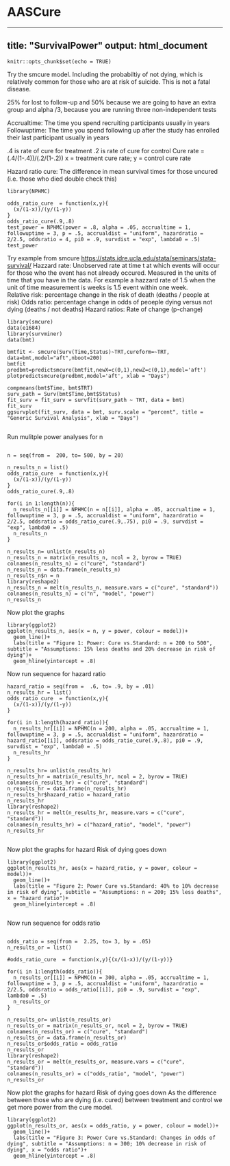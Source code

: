 # AASCure
---
title: "SurvivalPower"
output: html_document
---

```{r setup, include=FALSE}
knitr::opts_chunk$set(echo = TRUE)
```
Try the smcure model.  Including the probabiltiy of not dying, which is relatively common for those who are at risk of suicide.  This is not a fatal disease.  

25% for lost to follow-up and 50% because we are going to have an extra group and alpha /3, because you are running three non-independent tests

Accrualtime: The time you spend recruiting participants usually in years
Followuptime: The time you spend following up after the study has enrolled their last participant usually in years

.4 is rate of cure for treatment .2 is rate of cure for control
Cure rate = (.4/(1-.4))/(.2/(1-.2))
x = treatment cure rate; y = control cure rate

Hazard ratio cure: The difference in mean survival times for those uncured (i.e. those who died double check this) 

```{r}
library(NPHMC)

odds_ratio_cure  = function(x,y){
  (x/(1-x))/(y/(1-y))
}
odds_ratio_cure(.9,.8)
test_power = NPHMC(power = .8, alpha = .05, accrualtime = 1, followuptime = 3, p = .5, accrualdist = "uniform", hazardratio = 2/2.5, oddsratio = 4, pi0 = .9, survdist = "exp", lambda0 = .5)
test_power
```
Try example from smcure
https://stats.idre.ucla.edu/stata/seminars/stata-survival/
Hazzard rate: Unobserved rate at time t at which events will occur for those who the event has not already occured.  Measured in the units of time that you have in the data.  For example a hazzard rate of 1.5 when the unit of time measurement is weeks is 1.5 event within one week.   
Relative risk: percentage change in the risk of death (deaths / people at risk)
Odds ratio: percentage change in odds of peoeple dying versus not dying (deaths / not deaths)
Hazard ratios: Rate of change (p-change)

```{r}
library(smcure)
data(e1684)
library(survminer)
data(bmt)

bmtfit <- smcure(Surv(Time,Status)~TRT,cureform=~TRT,
data=bmt,model="aft",nboot=200)
bmtfit
predbmt=predictsmcure(bmtfit,newX=c(0,1),newZ=c(0,1),model='aft')
plotpredictsmcure(predbmt,model='aft', xlab = "Days")

compmeans(bmt$Time, bmt$TRT)
surv_path = Surv(bmt$Time,bmt$Status)
fit_surv = fit_surv = survfit(surv_path ~ TRT, data = bmt)
fit_surv
ggsurvplot(fit_surv, data = bmt, surv.scale = "percent", title = "Generic Survival Analysis", xlab = "Days")


```
Run mulitple power analyses for n
```{r}

n = seq(from =  200, to= 500, by = 20)

n_results_n = list()
odds_ratio_cure  = function(x,y){
  (x/(1-x))/(y/(1-y))
}
odds_ratio_cure(.9,.8)

for(i in 1:length(n)){
  n_results_n[[i]] = NPHMC(n = n[[i]], alpha = .05, accrualtime = 1, followuptime = 3, p = .5, accrualdist = "uniform", hazardratio = 2/2.5, oddsratio = odds_ratio_cure(.9,.75), pi0 = .9, survdist = "exp", lambda0 = .5)
  n_results_n
}

n_results_n= unlist(n_results_n)
n_results_n = matrix(n_results_n, ncol = 2, byrow = TRUE)
colnames(n_results_n) = c("cure", "standard")
n_results_n = data.frame(n_results_n)
n_results_n$n = n
library(reshape2)
n_results_n = melt(n_results_n, measure.vars = c("cure", "standard"))
colnames(n_results_n) = c("n", "model", "power") 
n_results_n
```
Now plot the graphs
```{r}
library(ggplot2)
ggplot(n_results_n, aes(x = n, y = power, colour = model))+
  geom_line()+
  labs(title = "Figure 1: Power: Cure vs.Standard: n = 200 to 500", subtitle = "Assumptions: 15% less deaths and 20% decrease in risk of dying")+
  geom_hline(yintercept = .8)

```
Now run sequence for hazard ratio
```{r}
hazard_ratio = seq(from =  .6, to= .9, by = .01)
n_results_hr = list()
odds_ratio_cure  = function(x,y){
  (x/(1-x))/(y/(1-y))
}

for(i in 1:length(hazard_ratio)){
  n_results_hr[[i]] = NPHMC(n = 200, alpha = .05, accrualtime = 1, followuptime = 3, p = .5, accrualdist = "uniform", hazardratio = hazard_ratio[[i]], oddsratio = odds_ratio_cure(.9,.8), pi0 = .9, survdist = "exp", lambda0 = .5)
  n_results_hr
}

n_results_hr= unlist(n_results_hr)
n_results_hr = matrix(n_results_hr, ncol = 2, byrow = TRUE)
colnames(n_results_hr) = c("cure", "standard")
n_results_hr = data.frame(n_results_hr)
n_results_hr$hazard_ratio = hazard_ratio
n_results_hr
library(reshape2)
n_results_hr = melt(n_results_hr, measure.vars = c("cure", "standard"))
colnames(n_results_hr) = c("hazard_ratio", "model", "power") 
n_results_hr


```
Now plot the graphs for hazard
Risk of dying goes down
```{r}
library(ggplot2)
ggplot(n_results_hr, aes(x = hazard_ratio, y = power, colour = model))+
  geom_line()+
  labs(title = "Figure 2: Power Cure vs.Standard: 40% to 10% decrease in risk of dying", subtitle = "Assumptions: n = 200; 15% less deaths", x = "hazard ratio")+
  geom_hline(yintercept = .8)


```
Now run sequence for odds ratio
```{r}

odds_ratio = seq(from =  2.25, to= 3, by = .05)
n_results_or = list()

#odds_ratio_cure  = function(x,y){(x/(1-x))/(y/(1-y))}

for(i in 1:length(odds_ratio)){
  n_results_or[[i]] = NPHMC(n = 300, alpha = .05, accrualtime = 1, followuptime = 3, p = .5, accrualdist = "uniform", hazardratio = 2/2.5, oddsratio = odds_ratio[[i]], pi0 = .9, survdist = "exp", lambda0 = .5)
  n_results_or
}

n_results_or= unlist(n_results_or)
n_results_or = matrix(n_results_or, ncol = 2, byrow = TRUE)
colnames(n_results_or) = c("cure", "standard")
n_results_or = data.frame(n_results_or)
n_results_or$odds_ratio = odds_ratio
n_results_or
library(reshape2)
n_results_or = melt(n_results_or, measure.vars = c("cure", "standard"))
colnames(n_results_or) = c("odds_ratio", "model", "power") 
n_results_or
```
Now plot the graphs for hazard
Risk of dying goes down
As the difference between those who are dying (i.e. cured) between treatment and control we get more power from the cure model.
```{r}
library(ggplot2)
ggplot(n_results_or, aes(x = odds_ratio, y = power, colour = model))+
  geom_line()+
  labs(title = "Figure 3: Power Cure vs.Standard: Changes in odds of dying", subtitle = "Assumptions: n = 300; 10% decrease in risk of dying", x = "odds ratio")+
  geom_hline(yintercept = .8)

```

